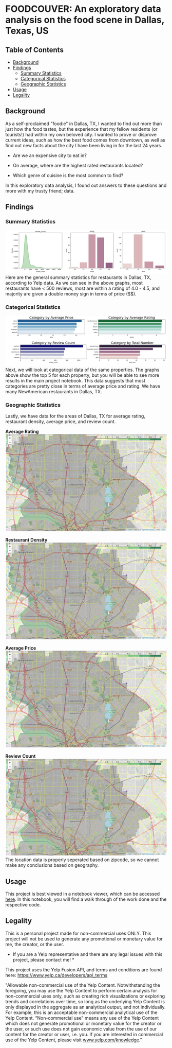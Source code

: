 # FOODCOUVER: An exploratory data analysis on the food scene in Dallas, Texas, US

## Table of Contents
* [Background](#background)
* [Findings](#findings)
  * [Summary Statistics](#summary-statistics)
  * [Categorical Statistics](#categorical-statistics)
  * [Geographic Statistics](#geographic-statistics)
* [Usage](#usage)
* [Legality](#legality)

## Background

As a self-proclaimed "foodie" in Dallas, TX, I wanted to find out more than just how the food tastes, but the experience that my fellow residents (or tourists!) had within my own beloved city. I wanted to prove or disprove current ideas, such as how the best food comes from downtown, as well as find out new facts about the city I have been living in for the last 24 years. 


* Are we an expensive city to eat in? 


* On average, where are the highest rated restaurants located? 


* Which genre of cuisine is the most common to find? 


In this exploratory data analysis, I found out answers to these questions and more with my trusty friend; data.

## Findings

### Summary Statistics
![summarystatistics](https://github.com/yashwanth033/Food_in_Dallas/blob/main/summary_statistics.png)
Here are the general summary statistics for restaurants in Dallas, TX, according to Yelp data. As we can see in the above graphs, most restaurants have < 500 reviews, most are within a rating of 4.0 - 4.5, and majority are given a double money sign in terms of price ($$).

### Categorical Statistics
![category](https://github.com/yashwanth033/Food_in_Dallas/blob/main/Categorical_statistics.png)
Next, we will look at categorical data of the same properties. The graphs above show the top 5 for each property, but you will be able to see more results in the main project notebook. This data suggests that most categories are pretty close in terms of average price and rating. We have many NewAmerican restaurants in Dallas, TX.

### Geographic Statistics
Lastly, we have data for the areas of Dallas, TX for average rating, restaurant density, average price, and review count.

**Average Rating**
![average_rating](https://github.com/yashwanth033/Food_in_Dallas/blob/main/Location.png)<br />


**Restaurant Density**
![restaurant_density](https://github.com/yashwanth033/Food_in_Dallas/blob/main/Location.png)<br />


**Average Price**
![average_price](https://github.com/yashwanth033/Food_in_Dallas/blob/main/Location.png)<br />


**Review Count**
![review_count](https://github.com/yashwanth033/Food_in_Dallas/blob/main/Location.png)<br />
The location data is properly seperated based on zipcode, so we cannot make any conclusions based on geography.


## Usage

This project is best viewed in a notebook viewer, which can be accessed [here](https://nbviewer.org/github/yashwanth033/Food_in_Dallas/blob/main/food_at_dallas.ipynb). In this notebook, you will find a walk through of the work done and the respective code.

## Legality
This is a personal project made for non-commercial uses ONLY. This project will not be used to generate any promotional or monetary value for me, the creator, or the user.
* If you are a Yelp representative and there are any legal issues with this project, please contact me! *

This project uses the Yelp Fusion API, and terms and conditions are found here:
https://www.yelp.ca/developers/api_terms

"Allowable non-commercial use of the Yelp Content. Notwithstanding the foregoing, you may use the Yelp Content to perform certain analysis for non-commercial uses only, such as creating rich visualizations or exploring trends and correlations over time, so long as the underlying Yelp Content is only displayed in the aggregate as an analytical output, and not individually. For example, this is an acceptable non-commercial analytical use of the Yelp Content. “Non-commercial use” means any use of the Yelp Content which does not generate promotional or monetary value for the creator or the user, or such use does not gain economic value from the use of our content for the creator or user, i.e. you. If you are interested in commercial use of the Yelp Content, please visit www.yelp.com/knowledge."
